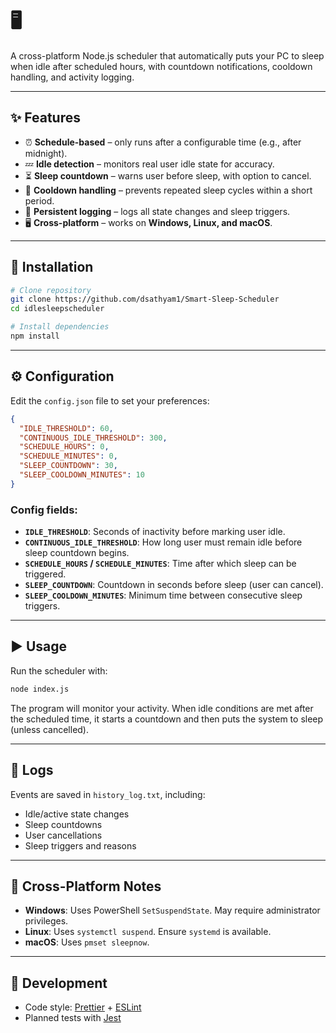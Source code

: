 
# 🖥️ 

A cross-platform Node.js scheduler that automatically puts your PC to sleep when idle after scheduled hours, with countdown notifications, cooldown handling, and activity logging.

---

## ✨ Features
- ⏰ **Schedule-based** – only runs after a configurable time (e.g., after midnight).
- 💤 **Idle detection** – monitors real user idle state for accuracy.
- ⏳ **Sleep countdown** – warns user before sleep, with option to cancel.
- 🔁 **Cooldown handling** – prevents repeated sleep cycles within a short period.
- 📑 **Persistent logging** – logs all state changes and sleep triggers.
- 🖥️ **Cross-platform** – works on **Windows, Linux, and macOS**.

---

## 🚀 Installation
```bash
# Clone repository
git clone https://github.com/dsathyam1/Smart-Sleep-Scheduler
cd idlesleepscheduler

# Install dependencies
npm install
````

---

## ⚙️ Configuration

Edit the `config.json` file to set your preferences:

```json
{
  "IDLE_THRESHOLD": 60,
  "CONTINUOUS_IDLE_THRESHOLD": 300,
  "SCHEDULE_HOURS": 0,
  "SCHEDULE_MINUTES": 0,
  "SLEEP_COUNTDOWN": 30,
  "SLEEP_COOLDOWN_MINUTES": 10
}
```

### Config fields:

* **`IDLE_THRESHOLD`**: Seconds of inactivity before marking user idle.
* **`CONTINUOUS_IDLE_THRESHOLD`**: How long user must remain idle before sleep countdown begins.
* **`SCHEDULE_HOURS` / `SCHEDULE_MINUTES`**: Time after which sleep can be triggered.
* **`SLEEP_COUNTDOWN`**: Countdown in seconds before sleep (user can cancel).
* **`SLEEP_COOLDOWN_MINUTES`**: Minimum time between consecutive sleep triggers.

---

## ▶️ Usage

Run the scheduler with:

```bash
node index.js
```

The program will monitor your activity.
When idle conditions are met after the scheduled time, it starts a countdown and then puts the system to sleep (unless cancelled).

---

## 📜 Logs

Events are saved in `history_log.txt`, including:

* Idle/active state changes
* Sleep countdowns
* User cancellations
* Sleep triggers and reasons

---

## 🔧 Cross-Platform Notes

* **Windows**: Uses PowerShell `SetSuspendState`. May require administrator privileges.
* **Linux**: Uses `systemctl suspend`. Ensure `systemd` is available.
* **macOS**: Uses `pmset sleepnow`.

---

## 🧪 Development

* Code style: [Prettier](https://prettier.io/) + [ESLint](https://eslint.org/)
* Planned tests with [Jest](https://jestjs.io/)
